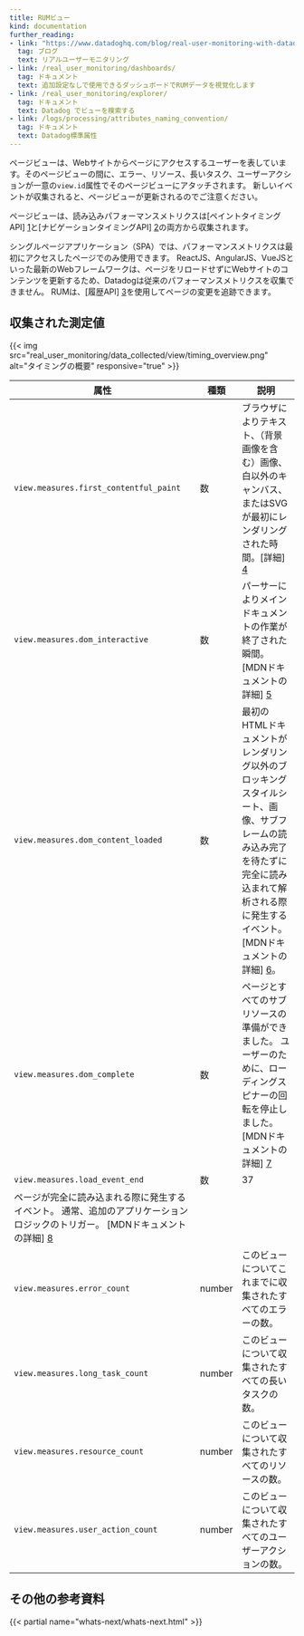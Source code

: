 ```yaml
---
title: RUMビュー
kind: documentation
further_reading:
- link: "https://www.datadoghq.com/blog/real-user-monitoring-with-datadog/"
  tag: ブログ
  text: リアルユーザーモニタリング
- link: /real_user_monitoring/dashboards/
  tag: ドキュメント
  text: 追加設定なしで使用できるダッシュボードでRUMデータを視覚化します
- link: /real_user_monitoring/explorer/
  tag: ドキュメント
  text: Datadog でビューを検索する
- link: /logs/processing/attributes_naming_convention/
  tag: ドキュメント
  text: Datadog標準属性
---
```


ページビューは、Webサイトからページにアクセスするユーザーを表しています。そのページビューの間に、エラー、リソース、長いタスク、ユーザーアクションが一意の`view.id`属性でそのページビューにアタッチされます。 新しいイベントが収集されると、ページビューが更新されるのでご注意ください。

ページビューは、読み込みパフォーマンスメトリクスは[ペイントタイミングAPI] [1]と[ナビゲーションタイミングAPI] [2]の両方から収集されます。

シングルページアプリケーション（SPA）では、パフォーマンスメトリクスは最初にアクセスしたページでのみ使用できます。 ReactJS、AngularJS、VueJSといった最新のWebフレームワークは、ページをリロードせずにWebサイトのコンテンツを更新するため、Datadogは従来のパフォーマンスメトリクスを収集できません。 RUMは、[履歴API] [3]を使用してページの変更を追跡できます。

## 収集された測定値

{{< img src="real_user_monitoring/data_collected/view/timing_overview.png" alt="タイミングの概要" responsive="true" >}}

| 属性                              | 種類        | 説明                                                                                                                                                                                                                 |
|----------------------------------------|-------------|----------------------------------------------------------------------------------------------------------------------------------------------------------------------------------------------------------------------------|
| `view.measures.first_contentful_paint` | 数 | ブラウザによりテキスト、（背景画像を含む）画像、白以外のキャンバス、またはSVGが最初にレンダリングされた時間。[詳細] [4]                                                                                                |
| `view.measures.dom_interactive`        | 数 | パーサーによりメインドキュメントの作業が終了された瞬間。 [MDNドキュメントの詳細] [5]                                                                                                               |
| `view.measures.dom_content_loaded`     | 数 | 最初のHTMLドキュメントがレンダリング以外のブロッキングスタイルシート、画像、サブフレームの読み込み完了を待たずに完全に読み込まれて解析される際に発生するイベント。 [MDNドキュメントの詳細] [6]。 |
| `view.measures.dom_complete`           | 数 | ページとすべてのサブリソースの準備ができました。 ユーザーのために、ローディングスピナーの回転を停止しました。 [MDNドキュメントの詳細] [7]                                                                             |
| `view.measures.load_event_end`         | 数 | 37
ページが完全に読み込まれる際に発生するイベント。 通常、追加のアプリケーションロジックのトリガー。 [MDNドキュメントの詳細] [8]                                                                                   |
| `view.measures.error_count`            | number      | このビューについてこれまでに収集されたすべてのエラーの数。                                                                                                                                                                        |
| `view.measures.long_task_count`        | number      | このビューについて収集されたすべての長いタスクの数。                                                                                                                                                                           |
| `view.measures.resource_count`         | number      | このビューについて収集されたすべてのリソースの数。                                                                                                                                                                            |
| `view.measures.user_action_count`      | number      | このビューについて収集されたすべてのユーザーアクションの数。                                                                                                                                                                         |

## その他の参考資料

{{< partial name="whats-next/whats-next.html" >}}

[1]: https://www.w3.org/TR/paint-timing/
[2]: https://www.w3.org/TR/navigation-timing/#sec-navigation-timing
[3]: https://developer.mozilla.org/en-US/docs/Web/API/History
[4]: https://www.w3.org/TR/paint-timing/#sec-terminology
[5]: https://developer.mozilla.org/en-US/docs/Web/API/PerformanceTiming/domInteractive
[6]: https://developer.mozilla.org/en-US/docs/Web/API/Document/DOMContentLoaded_event
[7]: https://developer.mozilla.org/en-US/docs/Web/API/Window/DOMContentLoaded_event
[8]: https://developer.mozilla.org/en-US/docs/Web/API/Window/load_event
